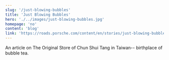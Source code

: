 ```yaml
---
slug: '/just-blowing-bubbles'
title: 'Just Blowing Bubbles'
hero: './../images/just-blowing-bubbles.jpg'
homepage: 'no'
content: 'blog'
link: 'https://roads.porsche.com/content/en/stories/just-blowing-bubbles'
---
```


An article on The Original Store of Chun Shui Tang
in Taiwan-- birthplace of bubble tea.
